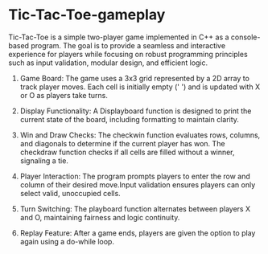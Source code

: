 # Tic-Tac-Toe-gameplay
Tic-Tac-Toe is a simple two-player game implemented in C++ as a console-based program. The goal is to provide a seamless and interactive experience for players while focusing on robust programming principles such as input validation, modular design, and efficient logic.

1. Game Board: The game uses a 3x3 grid represented by a 2D array to track player moves. Each cell is initially empty (' ') and is updated with X or O as players take turns.

2. Display Functionality: A Displayboard function is designed to print the current state of the board, including formatting to maintain clarity.

3. Win and Draw Checks:
The checkwin function evaluates rows, columns, and diagonals to determine if the current player has won.
The checkdraw function checks if all cells are filled without a winner, signaling a tie.

4. Player Interaction:
The program prompts players to enter the row and column of their desired move.Input validation ensures players can only select valid, unoccupied cells.

5. Turn Switching: The playboard function alternates between players X and O, maintaining fairness and logic continuity.

6. Replay Feature: After a game ends, players are given the option to play again using a do-while loop.
